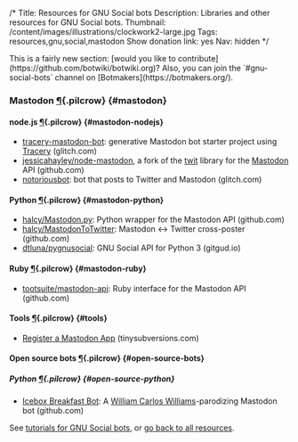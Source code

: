 /*
Title: Resources for GNU Social bots
Description: Libraries and other resources for GNU Social bots.
Thumbnail: /content/images/illustrations/clockwork2-large.jpg
Tags: resources,gnu,social,mastodon
Show donation link: yes
Nav: hidden
*/


<div class="note" markdown="1">
This is a fairly new section: [would you like to contribute](https://github.com/botwiki/botwiki.org)? Also, you can join the `#gnu-social-bots` channel on [Botmakers](https://botmakers.org/).
</div>





### Mastodon [¶](#mastodon){.pilcrow} {#mastodon}

#### node.js [¶](#mastodon-nodejs){.pilcrow} {#mastodon-nodejs}

- [tracery-mastodon-bot](https://glitch.com/~tracery-mastodon-bot): generative Mastodon bot starter project using [Tracery](http://tracery.io/) (glitch.com)
- [jessicahayley/node-mastodon](https://github.com/jessicahayley/node-mastodon), a fork of the [twit](https://github.com/ttezel/twit) library for the [Mastodon](https://github.com/tootsuite/mastodon) API (github.com)
- [notoriousbot](https://glitch.com/edit/#!/notoriousbot): bot that posts to Twitter and Mastodon (glitch.com)

#### Python [¶](#mastodon-python){.pilcrow} {#mastodon-python}

- [halcy/Mastodon.py](https://github.com/halcy/Mastodon.py): Python wrapper for the Mastodon API (github.com)
- [halcy/MastodonToTwitter](https://github.com/halcy/MastodonToTwitter): Mastodon <-> Twitter cross-poster (github.com)
- [dtluna/pygnusocial](https://gitgud.io/dtluna/pygnusocial): GNU Social API for Python 3 (gitgud.io)

#### Ruby [¶](#mastodon-ruby){.pilcrow} {#mastodon-ruby}

- [tootsuite/mastodon-api](https://github.com/tootsuite/mastodon-api): Ruby interface for the Mastodon API (github.com)

#### Tools [¶](#tools){.pilcrow} {#tools}

- [Register a Mastodon App](https://tinysubversions.com/notes/mastodon-bot/index.html) (tinysubversions.com)

#### Open source bots [¶](#open-source-bots){.pilcrow} {#open-source-bots}

##### Python [¶](#open-source-python){.pilcrow} {#open-source-python}

- [Icebox Breakfast Bot](https://github.com/aparrish/iceboxbreakfast): A [William Carlos Williams](https://en.wikipedia.org/wiki/William_Carlos_Williams)-parodizing Mastodon bot (github.com)



See [tutorials for GNU Social bots](/tutorials/gnu-social-bots/), or [go back to all resources](/resources).
